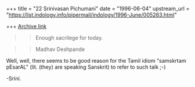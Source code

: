 +++
title = "22 Srinivasan Pichumani"
date = "1996-06-04"
upstream_url = "https://list.indology.info/pipermail/indology/1996-June/005263.html"

+++
[Archive link](https://list.indology.info/pipermail/indology/1996-June/005263.html)

>>Enough sacrilege for today.

>>  Madhav Deshpande 

Well, well, there seems to be good reason for the Tamil
idiom "samskrtam pEsarAL" (lit. (they) are speaking Sanskrit)
to refer to such talk ;-)  

-Srini.




